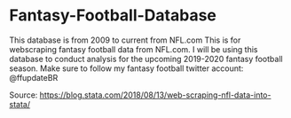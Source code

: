 # Fantasy-Football-Database
This database is from 2009 to current from NFL.com
This is for webscraping fantasy football data from NFL.com.
I will be using this database to conduct analysis for the upcoming 2019-2020 fantasy football season.
Make sure to follow my fantasy football twitter account: @ffupdateBR

Source: https://blog.stata.com/2018/08/13/web-scraping-nfl-data-into-stata/
